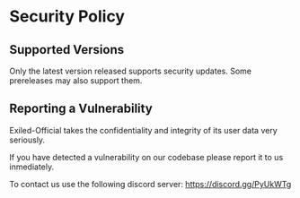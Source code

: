 # Security Policy

## Supported Versions

Only the latest version released supports security updates. Some prereleases may also support them.

## Reporting a Vulnerability

Exiled-Official takes the confidentiality and integrity of its user data very seriously.

If you have detected a vulnerability on our codebase please report it to us inmediately.

To contact us use the following discord server: https://discord.gg/PyUkWTg
